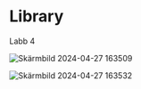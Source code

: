 <h1>Library</h1>

<p>Labb 4</p>

![Skärmbild 2024-04-27 163509](https://github.com/ZoranDotNet/LibraryApp-Labb4/assets/128193220/8e8560a1-cb8a-41de-ad48-b1655d298e07)


![Skärmbild 2024-04-27 163532](https://github.com/ZoranDotNet/LibraryApp-Labb4/assets/128193220/6edc5be6-a8fb-4677-8e6b-e85ddf2078e6)

